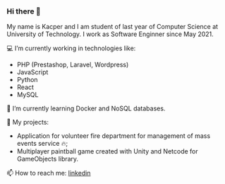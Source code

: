### Hi there 👋

My name is Kacper and I am student of last year of Computer Science at University of Technology.
I work as Software Enginner since May 2021.

💻 I’m currently working in technologies like:
- PHP (Prestashop, Laravel, Wordpress)
- JavaScript
- Python
- React
- MySQL

🌱 I’m currently learning Docker and NoSQL databases.

📁 My projects:
- Application for volunteer fire department for management of mass events service 🔥;
- Multiplayer paintball game created with Unity and Netcode for GameObjects library.

📫 How to reach me: [linkedin](https://pl.linkedin.com/in/kacper-rutkowski-b374981b0)
